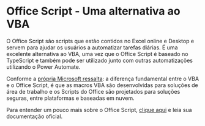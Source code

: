 # Office Script - Uma alternativa ao VBA

O Office Script são scripts que estão contidos no Excel online e Desktop e servem para ajudar os usuários a automatizar tarefas diárias. É uma excelente alternativa ao VBA, uma vez que o Office Script é baseado no TypeScript e também pode ser utilizado junto com outras automatizações utilizando o Power Automate.

Conforme a [própria Microsoft ressalta](https://learn.microsoft.com/pt-br/office/dev/scripts/resources/vba-differences): a diferença fundamental entre o VBA e o Office Script, é que as macros VBA são desenvolvidas para soluções de área de trabalho e os Scripts do Office são projetados para soluções seguras, entre plataformas e baseadas em nuvem.

Para entender um pouco mais sobre o Office Script, [clique aqui](https://learn.microsoft.com/pt-br/office/dev/scripts/overview/excel) e leia sua documentação oficial.
